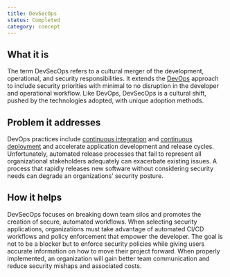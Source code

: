 ```yaml
---
title: DevSecOps 
status: Completed
category: concept
---
```


## What it is
The term DevSecOps refers to a cultural merger of the development, operational, and security responsibilities. It extends the [DevOps](/devops/) approach to include security priorities with minimal to no disruption in the developer and operational workflow. Like DevOps, DevSecOps is a cultural shift, pushed by the technologies adopted, with unique adoption methods.

## Problem it addresses
DevOps practices include [continuous integration](/continuous_integration/) and [continuous deployment](/continuous_delivery/) and accelerate application development and release cycles. Unfortunately, automated release processes that fail to represent all organizational stakeholders adequately can exacerbate existing issues. A process that rapidly releases new software without considering security needs can degrade an organizations’ security posture.

## How it helps
DevSecOps focuses on breaking down team silos and promotes the creation of secure, automated workflows. When selecting security applications, organizations must take advantage of automated CI/CD workflows and policy enforcement that empower the developer. The goal is not to be a blocker but to enforce security policies while giving users accurate information on how to move their project forward. When properly implemented, an organization will gain better team communication and reduce security mishaps and associated costs.


